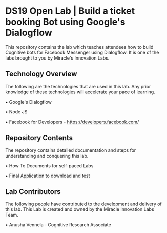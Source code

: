# DS19 Open Lab | Build a ticket booking Bot using Google's Dialogflow

This repository contains the lab which teaches attendees how to build Cognitive bots for Facebook Messenger using Dialogflow. It is one of the labs brought to you by Miracle's Innovation Labs.

## Technology Overview

The following are the technologies that are used in this lab. Any prior knowledge of these technologies will accelerate your pace of learning.

• Google's Dialogflow

• Node JS

• Facebook for Developers - https://developers.facebook.com/

## Repository Contents

The repository contains detailed documentation and steps for understanding and conquering this lab.

• How To Documents for self-paced Labs

• Final Application to download and test

## Lab Contributors

The following people have contributed to the development and delivery of this lab. This Lab is created and owned by the Miracle Innovation Labs Team.

• Anusha Vennela - Cognitive Research Associate
